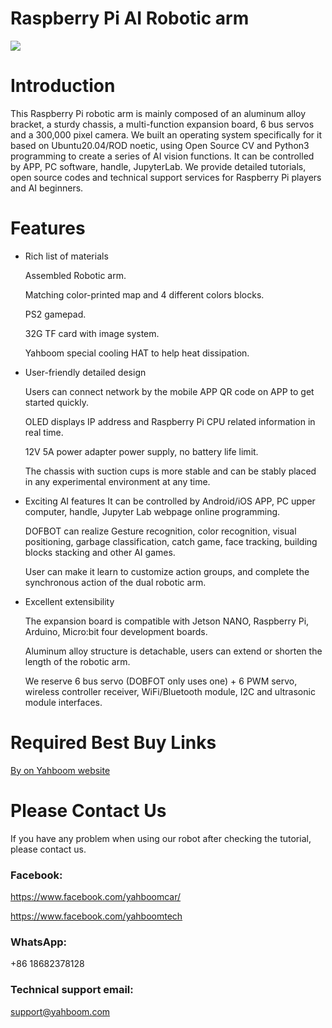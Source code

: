 # Raspberry Pi AI Robotic arm
![](https://github.com/YahboomTechnology/dofbot-Pi/blob/master/dofbot-Pi.jpg)
# Introduction
This Raspberry Pi robotic arm is mainly composed of an aluminum alloy bracket, a sturdy chassis, a multi-function expansion board, 6 bus servos and a 300,000 pixel camera. We built an operating system specifically for it based on Ubuntu20.04/ROD noetic, using Open Source CV and Python3 programming to create a series of AI vision functions. It can be controlled by APP, PC software, handle, JupyterLab. We provide detailed tutorials, open source codes and technical support services for Raspberry Pi players and AI beginners.
# Features
* Rich list of materials

  Assembled Robotic arm.

  Matching color-printed map and 4 different colors blocks.
  
  PS2 gamepad.
  
  32G TF card with image system.
  
  Yahboom special cooling HAT to help heat dissipation.

* User-friendly detailed design

  Users can connect network by the mobile APP QR code on APP to get started quickly.
  
  OLED displays IP address and Raspberry Pi CPU related information in real time.
  
  12V 5A power adapter power supply, no battery life limit.
  
  The chassis with suction cups is more stable and can be stably placed in any experimental environment at any time.

* Exciting AI features
  It can be controlled by Android/iOS APP, PC upper computer, handle, Jupyter Lab webpage online programming.
  
  DOFBOT can realize Gesture recognition, color recognition, visual positioning, garbage classification, catch game, face tracking, building blocks stacking and other AI games.
  
  User can make it learn to customize action groups, and complete the synchronous action of the dual robotic arm.

* Excellent extensibility

  The expansion board is compatible with Jetson NANO, Raspberry Pi, Arduino, Micro:bit four development boards.
  
  Aluminum alloy structure is detachable, users can extend or shorten the length of the robotic arm.
  
  We reserve 6 bus servo (DOBFOT only uses one) + 6 PWM servo, wireless controller receiver, WiFi/Bluetooth module, I2C and ultrasonic module interfaces.

# Required Best Buy Links
[By on Yahboom website](https://category.yahboom.net/products/dofbot-pi)

# Please Contact Us
If you have any problem when using our robot after checking the tutorial, please contact us.

### Facebook: 
https://www.facebook.com/yahboomcar/ 
  
https://www.facebook.com/yahboomtech
### WhatsApp:

+86 18682378128

### Technical support email: 
support@yahboom.com

